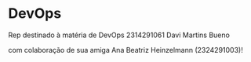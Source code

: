 # DevOps
Rep destinado à matéria  de DevOps
2314291061 Davi Martins Bueno

com colaboração de sua amiga Ana Beatriz Heinzelmann (2324291003)!
